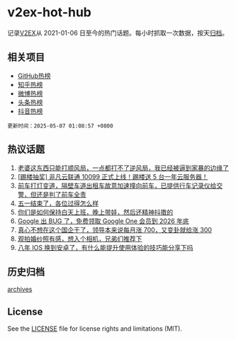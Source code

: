 # v2ex-hot-hub

 记录[V2EX](https://www.v2ex.com/)从 2021-01-06 日至今的热门话题。每小时抓取一次数据，按天[归档](archives)。
 
 ## 相关项目

- [GitHub热榜](https://github.com/snaildev/github-hot-hub)
- [知乎热榜](https://github.com/snaildev/zhihu-hot-hub)
- [微博热榜](https://github.com/snaildev/weibo-hot-hub)
- [头条热榜](https://github.com/snaildev/toutiao-hot-hub)
- [抖音热榜](https://github.com/snaildev/douyin-hot-hub)


 `更新时间：2025-05-07 01:08:57 +0800`

## 热议话题

1. [老婆这东西只能打顺风局，一点都打不了逆风局，我已经被逼到家暴的边缘了](https://www.v2ex.com/t/1129786)
1. [[踢楼抽奖] 非凡云联通 10099 正式上线！踢楼送 5 台一年云服务器！](https://www.v2ex.com/t/1129822)
1. [前车打灯变道，隔壁车道出租车故意加速撞向前车，已提供行车记录仪给交警，但还是判了前车全责](https://www.v2ex.com/t/1129783)
1. [五一结束了，各位过得怎么样](https://www.v2ex.com/t/1129778)
1. [你们是如何保持白天上班，晚上带娃，然后还精神抖擞的](https://www.v2ex.com/t/1129865)
1. [Google 出 BUG 了，免费领取 Google One 会员到 2026 年底](https://www.v2ex.com/t/1129845)
1. [真心不想在这个国企干了，领导本来说每月涨 700，又变卦就给涨 300](https://www.v2ex.com/t/1129852)
1. [观拍婚纱照有感，想入个相机，兄弟们推荐下](https://www.v2ex.com/t/1129800)
1. [八年 IOS 换到安卓了，有什么能提升使用体验的技巧能分享下吗](https://www.v2ex.com/t/1129797)

## 历史归档

[archives](archives)

## License

See the [LICENSE](LICENSE) file for license rights and limitations (MIT).
